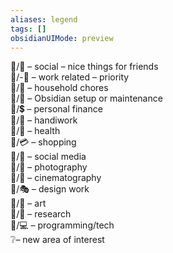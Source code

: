 ```yaml
---
aliases: legend
tags: []
obsidianUIMode: preview
---
```

🔳/🤗 – social – nice things for friends  
🔳/-🔧 – work related – priority  
🔳/🧹 – household chores  
🔳/🔮 – Obsidian setup or maintenance  
🔳/💲 – personal finance  
🔳/🧰 – handiwork  
🔳/💝 – health  
🔳/💳 – shopping  
🔳/📱 – social media  
🔳/📸 – photography  
🔳/🎥 – cinematography  
🔳/🎭 – design work  
🔳/🎨 – art  
🔳/📖 – research  
🔳/💻 – programming/tech  
❔– new area of interest